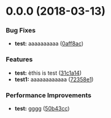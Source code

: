 <a name="0.0.0"></a>
# 0.0.0 (2018-03-13)


### Bug Fixes

* **test:** aaaaaaaaaa ([0aff8ac](http://10.253.46.121:29418/fis/commits/0aff8ac))


### Features

* **test:** èthis is test ([31c1a14](http://10.253.46.121:29418/fis/commits/31c1a14))
* **test1:** aaaaaaaaaaaa ([72358e1](http://10.253.46.121:29418/fis/commits/72358e1))


### Performance Improvements

* **test:** gggg ([50b43cc](http://10.253.46.121:29418/fis/commits/50b43cc))




